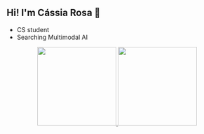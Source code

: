## Hi! I'm Cássia Rosa 👋

- CS student
- Searching Multimodal AI

<div align="center">
  <a href="https://github.com/cassiasilvaR">
  <img height="180em" src="https://github-readme-stats.vercel.app/api?username=cassiasilvaR&show_icons=true&theme=dark&include_all_commits=true&count_private=true"/>
  <img height="180em" src="https://github-readme-stats.vercel.app/api/top-langs/?username=cassiasilvaR&layout=compact&langs_count=7&theme=dark"/>
</div>
